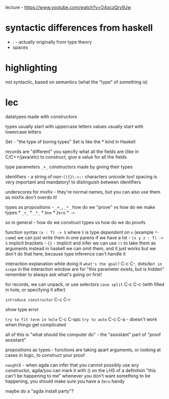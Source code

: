 lecture - https://www.youtube.com/watch?v=O4oczQry9Jw

# syntactic differences from haskell
* : - actually originally from type theory
* spaces

# highlighting
not syntactic, based on semantics (what the "type" of something is)

# lec
datatypes
made with constructors

types usually start with uppercase letters
values usually start with lowercase letters

Set - "the type of boring types"
Set is like the * kind in Haskell

records are "different"
you specify what all the fields are (like in C/C++/java/etc)
to construct, give a value for all the fields

type parameters
`_+_`
constructors made by giving their types

identifiers - a string of non-`(){}\->;:` characters
unicode too!
spacing is very important and mandatory! to distinguish between identifiers

underscores for mixfix - they're normal names, but you can also use them as mixfix
  don't overdo it!

types as propositions - `_+_`, `_*_`
  how do we "prove" vs how do we make types
    * `_+_`
    * `_*_`
    * `One`
    * `Zero`
    * `->`


so in general - how do we construct types vs how do we do proofs

function syntax `(x : T) -> S` where `S` is type *dependent on* `x` (example `*-comm`)
we can just write them in one parens if we have a lot - `(x y z : T) -> S`
implicit brackets - `{}` - implicit and infer
we can use `()` to take them as arguments instead
in haskell we can omit them, and it just works
but we don't do that here, because type inference can't handle it

interaction explanation while doing it
`what's the goal?` C-c C-,
dots/`Not in scope` in the interaction window are for "this parameter exists, but is hidden"
remember to always ask what's going on first!

for records, we can unpack, or use selectors
`case split` C-c C-c (with filled in hole, or specifying it after)

`introduce constructor` C-c C-r

show type error

`try to fit term in hole` C-c C-spc
`try to auto` C-c C-a - doesn't work when things get complicated

all of this is "what should the computer do" - the "assistant" part of "proof assistant"

propositions as types - functions are taking apart arguments, or looking at cases in logic, to construct your proof

`naughtE` - when agda can infer that you cannot possibly use any constructor, agda/you can mark it with () on the LHS of a definition
  "this can't be happening to me"
  whenever you don't want something to be happening, you should make sure you have a `Zero` handy

maybe do a "agda install party"?
